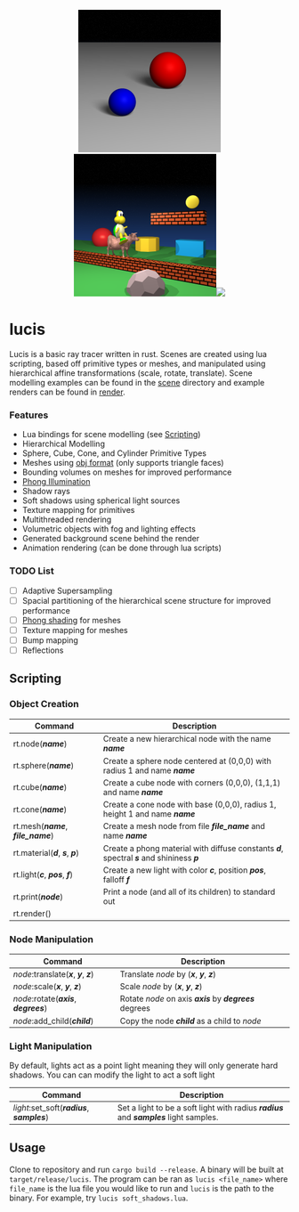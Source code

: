 <p align="center"><img src="https://github.com/shaunbennett/lucis/raw/master/render/soft_shadows.png" width="256"><img src="https://github.com/shaunbennett/lucis/raw/master/render/sample.png" width="256"><img src="https://github.com/shaunbennett/lucis/raw/master/render/fog_noman.png" width="256"></p>

# lucis
Lucis is a basic ray tracer written in rust. Scenes are created using lua scripting, based off primitive types or meshes, and manipulated using hierarchical affine transformations (scale, rotate, translate). Scene modelling examples can be found in the [scene](https://github.com/shaunbennett/lucis/tree/master/scene) directory and example renders can be found in [render](https://github.com/shaunbennett/lucis/tree/master/render).

### Features
- Lua bindings for scene modelling (see [Scripting](#scripting))
- Hierarchical Modelling
- Sphere, Cube, Cone, and Cylinder Primitive Types
- Meshes using [obj format](https://en.m.wikipedia.org/wiki/Wavefront_.obj_file) (only supports triangle faces)
- Bounding volumes on meshes for improved performance
- [Phong Illumination](https://en.m.wikipedia.org/wiki/Phong_reflection_model)
- Shadow rays
- Soft shadows using spherical light sources
- Texture mapping for primitives
- Multithreaded rendering
- Volumetric objects with fog and lighting effects
- Generated background scene behind the render
- Animation rendering (can be done through lua scripts)

### TODO List
- [ ] Adaptive Supersampling
- [ ] Spacial partitioning of the hierarchical scene structure for improved performance
- [ ] [Phong shading](https://en.m.wikipedia.org/wiki/Phong_shading) for meshes
- [ ] Texture mapping for meshes
- [ ] Bump mapping
- [ ] Reflections

## Scripting
### Object Creation
|Command | Description|
|--------|------------|
|rt.node(_**name**_)|Create a new hierarchical node with the name _**name**_|
|rt.sphere(_**name**_)|Create a sphere node centered at (0,0,0) with radius 1 and name _**name**_|
|rt.cube(_**name**_)|Create a cube node with corners (0,0,0), (1,1,1) and name _**name**_|
|rt.cone(_**name**_)|Create a cone node with base (0,0,0), radius 1, height 1 and name _**name**_|
|rt.mesh(_**name**_, _**file_name**_)|Create a mesh node from file _**file_name**_ and name _**name**_|
|rt.material(_**d**_, _**s**_, _**p**_)|Create a phong material with diffuse constants _**d**_, spectral _**s**_ and shininess _**p**_|
|rt.light(_**c**_, _**pos**_, _**f**_)|Create a new light with color _**c**_, position _**pos**_, falloff _**f**_|
|rt.print(_**node**_)|Print a node (and all of its children) to standard out|
|rt.render()||
### Node Manipulation
|Command|Description|
|----|----|
|_node_:translate(_**x**_, _**y**_, _**z**_)|Translate _node_ by (_**x**_, _**y**_, _**z**_)|
|_node_:scale(_**x**_, _**y**_, _**z**_)|Scale _node_ by (_**x**_, _**y**_, _**z**_)|
|_node_:rotate(_**axis**_, _**degrees**_)|Rotate _node_ on axis _**axis**_ by _**degrees**_ degrees|
|_node_:add_child(_**child**_)|Copy the node _**child**_ as a child to _node_|
### Light Manipulation
By default, lights act as a point light meaning they will only generate hard shadows. You can can modify the light to act a soft light

|Command|Description|
|----|----|
|_light_:set_soft(_**radius**_, _**samples**_)|Set a light to be a soft light with radius _**radius**_ and _**samples**_ light samples.

## Usage
Clone to repository and run `cargo build --release`. A binary will be built at `target/release/lucis`. The program can be ran as `lucis <file_name>` where `file_name` is the lua file you would like to run and `lucis` is the path to the binary. For example, try `lucis soft_shadows.lua`.
